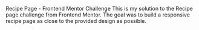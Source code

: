 Recipe Page - Frontend Mentor Challenge
This is my solution to the Recipe page challenge from Frontend Mentor.
The goal was to build a responsive recipe page as close to the provided design as possible.
